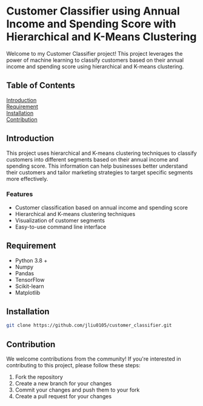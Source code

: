 # Customer Classifier using Annual Income and Spending Score with Hierarchical and K-Means Clustering
Welcome to my Customer Classifier project! This project leverages the power of machine learning to classify customers based on their annual income and spending score using hierarchical and K-means clustering.

## Table of Contents
[Introduction](#introduction) <br>
[Requirement](#requirement)<br>
[Installation](#requirement)<br>
[Contribution](#contribution)<br>


## Introduction 
This project uses hierarchical and K-means clustering techniques to classify customers into different segments based on their annual income and spending score. This information can help businesses better understand their customers and tailor marketing strategies to target specific segments more effectively.

### Features 
* Customer classification based on annual income and spending score
* Hierarchical and K-means clustering techniques
* Visualization of customer segments
* Easy-to-use command line interface

## Requirement
* Python 3.8 +
* Numpy
* Pandas
* TensorFlow
* Scikit-learn
* Matplotlib

## Installation
```bash
git clone https://github.com/jliu0105/customer_classifier.git
```

## Contribution
We welcome contributions from the community! If you're interested in contributing to this project, please follow these steps:

1. Fork the repository
2. Create a new branch for your changes
3. Commit your changes and push them to your fork
4. Create a pull request for your changes
